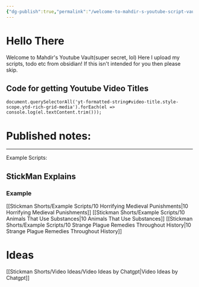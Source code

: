 ```yaml
---
{"dg-publish":true,"permalink":"/welcome-to-mahdir-s-youtube-script-vaults/","tags":["gardenEntry"],"noteIcon":"","created":"2024-09-06T23:09:46.431+06:00","updated":"2024-09-07T02:08:25.548+06:00"}
---
```


# Hello There

Welcome to Mahdir's Youtube Vault(super secret, lol) Here I upload my scripts, todo etc from obsidian! If this isn't intended for you then please skip.

## Code for getting Youtube Video Titles

`document.querySelectorAll('yt-formatted-string#video-title.style-scope.ytd-rich-grid-media').forEach(el => console.log(el.textContent.trim()));`


# Published notes:

---
Example Scripts:
## StickMan Explains
### Example
[[Stickman Shorts/Example Scripts/10 Horrifying Medieval Punishments\|10 Horrifying Medieval Punishments]]
[[Stickman Shorts/Example Scripts/10 Animals That Use Substances\|10 Animals That Use Substances]]
[[Stickman Shorts/Example Scripts/10 Strange Plague Remedies Throughout History\|10 Strange Plague Remedies Throughout History]]


# Ideas
[[Stickman Shorts/Video Ideas/Video Ideas by Chatgpt\|Video Ideas by Chatgpt]]


